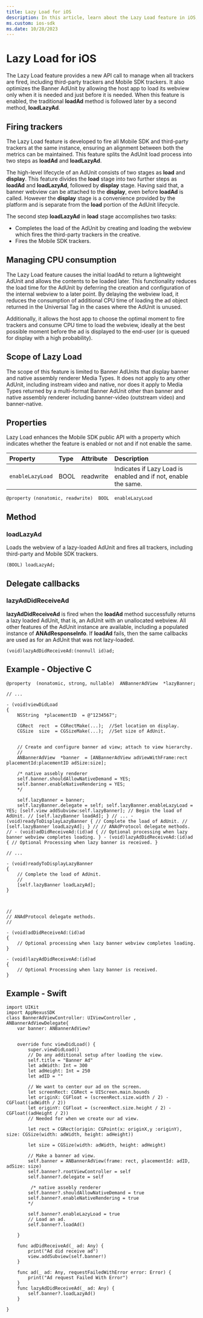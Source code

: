 ```yaml
---
title: Lazy Load for iOS
description: In this article, learn about the Lazy Load feature in iOS, including its scope, methods, properties, and examples.
ms.custom: ios-sdk
ms.date: 10/28/2023
---
```


# Lazy Load for iOS

The Lazy Load feature provides a new API call to manage when all trackers are fired, including third-party trackers and Mobile SDK trackers. It also optimizes the Banner AdUnit by allowing the host app to load its webview only when it is needed and just before it is needed. When this feature is enabled, the traditional **loadAd** method is followed later by a second method, **loadLazyAd**.

## Firing trackers

The Lazy Load feature is developed to fire all Mobile SDK and third-party trackers at the same instance, ensuring an alignment between both the metrics can be maintained. This feature splits the AdUnit load process into two steps as **loadAd** and **loadLazyAd**.

The high-level lifecycle of an AdUnit consists of two stages as **load** and **display**. This feature divides the **load** stage into two further steps as **loadAd** and **loadLazyAd**, followed by **display** stage. Having said that, a banner webview can be attached to the **display**, even before **loadAd** is called. However the **display** stage is a convenience provided by the platform and is separate from the **load** portion of the AdUnit lifecycle.

The second step **loadLazyAd** in **load** stage accomplishes two tasks:

- Completes the load of the AdUnit by creating and loading the webview which fires the third-party trackers in the creative.
- Fires the Mobile SDK trackers.

## Managing CPU consumption

The Lazy Load feature causes the initial loadAd to return a lightweight AdUnit and allows the contents to be loaded later. This functionality reduces the load time for the AdUnit by deferring the creation and configuration of the internal webview to a later point. By delaying the webview load, it reduces the consumption of additional CPU time of loading the ad object returned in the Universal Tag in the cases where the AdUnit is unused.

Additionally, it allows the host app to choose the optimal moment to fire trackers and consume CPU time to load the webview, ideally at the best possible moment before the ad is displayed to the end-user (or is queued for display with a high probability).

## Scope of Lazy Load

The scope of this feature is limited to Banner AdUnits that display banner and native assembly renderer Media Types. It does not apply to any other AdUnit, including instream video and native, nor does it apply to Media Types returned by a multi-format Banner AdUnit other than banner and native assembly renderer including banner-video (outstream video) and banner-native.

## Properties

Lazy Load enhances the Mobile SDK public API with a property which indicates whether the feature is enabled or not and if not enable the same.

| Property | Type | Attribute | Description |
|:---|:---|:---|:---|
| `enableLazyLoad` | BOOL | readwrite | Indicates if Lazy Load is enabled and if not, enable the same. |

```
@property (nonatomic, readwrite)  BOOL  enableLazyLoad
```

## Method

### loadLazyAd

Loads the webview of a lazy-loaded AdUnit and fires all trackers, including third-party and Mobile SDK trackers.  

```
(BOOL) loadLazyAd;
```

## Delegate callbacks

### lazyAdDidReceiveAd

**lazyAdDidReceiveAd** is fired when the **loadAd** method successfully returns a lazy loaded AdUnit, that is, an AdUnit with an unallocated webview. All other features of the AdUnit instance are available, including a populated instance of **ANAdResponseInfo**. If **loadAd** fails, then the same callbacks are used as for an AdUnit that was not lazy-loaded.

```
(void)lazyAdDidReceiveAd:(nonnull id)ad;
```

## Example - Objective C

```
@property  (nonatomic, strong, nullable)  ANBannerAdView  *lazyBanner;
 
// ...
 
- (void)viewDidLoad
{
    NSString  *placementID  = @"1234567";
      
    CGRect  rect  = CGRectMake(...);  //Set location on display.
    CGSize  size  = CGSizeMake(...);  //Set size of AdUnit.
 
      
    // Create and configure banner ad view; attach to view hierarchy.
    //
    ANBannerAdView  *banner  = [ANBannerAdView adViewWithFrame:rect placementId:placementID adSize:size];
 
    /* native assebly renderer
    self.banner.shouldAllowNativeDemand = YES;
    self.banner.enableNativeRendering = YES;
    */

    self.lazyBanner = banner;
    self.lazyBanner.delegate = self; self.lazyBanner.enableLazyLoad = YES; [self.view addSubview:self.lazyBanner]; // Begin the load of AdUnit. // [self.lazyBanner loadAd]; } // ... - (void)readyToDisplayLazyBanner { // Complete the load of AdUnit. // [self.lazyBanner loadLazyAd]; } // // ANAdProtocol delegate methods. // - (void)adDidReceiveAd:(id)ad { // Optional processing when lazy banner webview completes loading. } - (void)lazyAdDidReceiveAd:(id)ad { // Optional Processing when lazy banner is received. }
 
// ...
 
- (void)readyToDisplayLazyBanner
{
    // Complete the load of AdUnit.
    //
    [self.lazyBanner loadLazyAd];
}
 
 
 
//
// ANAdProtocol delegate methods.
//
 
- (void)adDidReceiveAd:(id)ad
{
    // Optional processing when lazy banner webview completes loading.
}
 
- (void)lazyAdDidReceiveAd:(id)ad
{
    // Optional Processing when lazy banner is received.
}
```

## Example - Swift

```
import UIKit
import AppNexusSDK
class BannerAdViewController: UIViewController , ANBannerAdViewDelegate{
    var banner: ANBannerAdView?
    
    
    override func viewDidLoad() {
        super.viewDidLoad()
        // Do any additional setup after loading the view.
        self.title = "Banner Ad"
        let adWidth: Int = 300
        let adHeight: Int = 250
        let adID = ""
        
        // We want to center our ad on the screen.
        let screenRect: CGRect = UIScreen.main.bounds
        let originX: CGFloat = (screenRect.size.width / 2) - CGFloat((adWidth / 2))
        let originY: CGFloat = (screenRect.size.height / 2) - CGFloat((adHeight / 2))
        // Needed for when we create our ad view.
        
        let rect = CGRect(origin: CGPoint(x: originX,y :originY), size: CGSize(width: adWidth, height: adHeight))
        
        let size = CGSize(width: adWidth, height: adHeight)
        
        // Make a banner ad view.
        self.banner = ANBannerAdView(frame: rect, placementId: adID, adSize: size)
        self.banner?.rootViewController = self
        self.banner?.delegate = self
        
         /* native assebly renderer
        self.banner?.shouldAllowNativeDemand = true
        self.banner?.enableNativeRendering = true
        */

        self.banner?.enableLazyLoad = true
        // Load an ad.
        self.banner?.loadAd()
        
    }
    
    func adDidReceiveAd(_ ad: Any) {
        print("Ad did receive ad")
        view.addSubview(self.banner!)
    }
  
    func ad(_ ad: Any, requestFailedWithError error: Error) {
        print("Ad request Failed With Error")
    }
    func lazyAdDidReceiveAd(_ ad: Any) {
        self.banner?.loadLazyAd()
    }
   
}
```
